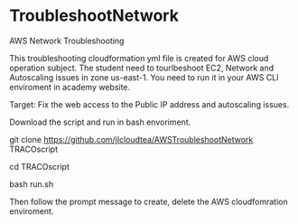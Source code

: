 # TroubleshootNetwork

AWS Network Troubleshooting

This troubleshooting cloudformation yml file is created for AWS cloud operation subject. The student need to tourlbeshoot EC2, Network and Autoscaling issues in zone us-east-1. You need to run it in your AWS CLI enviroment in academy website.

Target: Fix the web access to the Public IP address and autoscaling issues.

Download the script and run in bash envoriment.

git clone https://github.com/jlcloudtea/AWSTroubleshootNetwork TRACOscript

cd TRACOscript

bash run.sh

Then follow the prompt message to create, delete the AWS cloudfomration enviroment.
